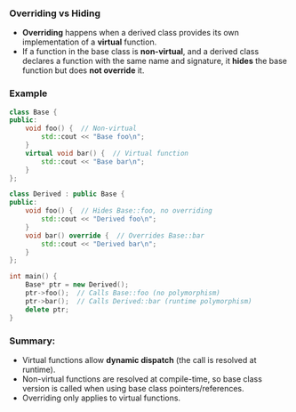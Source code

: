 ### Overriding vs Hiding

* **Overriding** happens when a derived class provides its own implementation of a **virtual** function.
* If a function in the base class is **non-virtual**, and a derived class declares a function with the same name and signature, it **hides** the base function but does **not override** it.

### Example

```cpp
class Base {
public:
    void foo() {  // Non-virtual
        std::cout << "Base foo\n";
    }
    virtual void bar() {  // Virtual function
        std::cout << "Base bar\n";
    }
};

class Derived : public Base {
public:
    void foo() {  // Hides Base::foo, no overriding
        std::cout << "Derived foo\n";
    }
    void bar() override {  // Overrides Base::bar
        std::cout << "Derived bar\n";
    }
};

int main() {
    Base* ptr = new Derived();
    ptr->foo();  // Calls Base::foo (no polymorphism)
    ptr->bar();  // Calls Derived::bar (runtime polymorphism)
    delete ptr;
}
```

### Summary:

* Virtual functions allow **dynamic dispatch** (the call is resolved at runtime).
* Non-virtual functions are resolved at compile-time, so base class version is called when using base class pointers/references.
* Overriding only applies to virtual functions.

